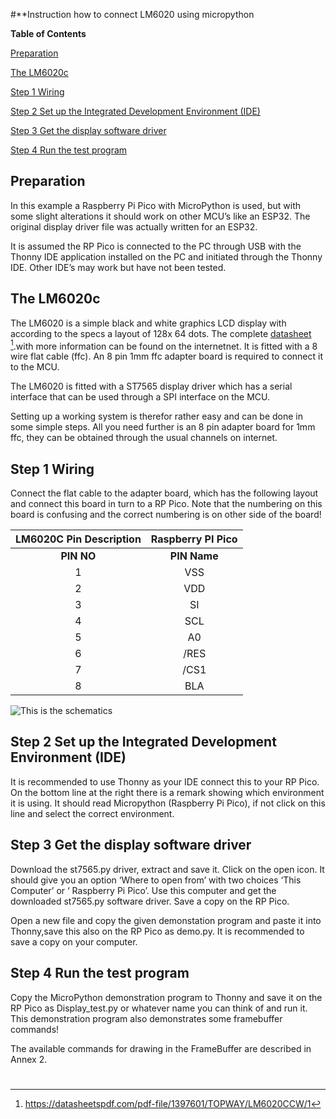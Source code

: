 ﻿#**Instruction how to connect LM6020 using micropython

**Table of Contents**

[Preparation](#__RefHeading___Toc1391_520338010)

[The LM6020c](#__RefHeading___Toc1393_520338010)

[ Step 1 Wiring](#__RefHeading___Toc1395_520338010)

[ Step 2 Set up the Integrated Development Environment (IDE)](#__RefHeading___Toc1397_520338010)

[ Step 3 Get the display software driver](#__RefHeading___Toc1280_4163719918)

[ Step 4 Run the test program](#__RefHeading___Toc1282_4163719918)

## **Preparation**
In this example a Raspberry Pi Pico with MicroPython is used, but with some slight alterations it should work on other MCU’s like an ESP32. The original display driver file was actually written for an ESP32.

It is assumed the RP Pico is connected to the PC through USB with the Thonny IDE application installed on the PC and initiated through the Thonny IDE. Other IDE’s may work but have not been tested.

## **The LM6020c**
The LM6020 is a simple black and white graphics LCD display with according to the specs a layout of 128x 64 dots. The complete [datasheet](https://datasheetspdf.com/pdf-file/1397601/TOPWAY/LM6020CCW/1) [^1].with more information can be found on the internetnet. It is fitted with a 8 wire flat cable (ffc). An 8 pin 1mm ffc adapter board is required to connect it to the MCU.

The LM6020 is fitted with a ST7565 display driver which has a serial interface that can be used through a SPI interface on the MCU.

Setting up a working system is therefor rather easy and can be done in some simple steps. All you need further is an 8 pin adapter board for 1mm ffc, they can be obtained through the usual channels on internet.
## **Step 1 Wiring**
Connect the flat cable to the adapter board, which has the following layout and connect this board in turn to a RP Pico. Note that the numbering on this board is confusing and the correct numbering is on other side of the board!

|**LM6020C Pin Description**|**Raspberry PI Pico**|
| :-: | :-: |
|**PIN NO**|**PIN Name**|**I/O**|**Descriptions**|**PIN Name**|**PIN NO**|
|1|VSS|Supply|Negative power supply,0V|GND|23|
|2|VDD|Supply|Positive power supply|3V3(OUT)|36|
|3|SI|I/O|Serial data input|GP19/SPI0\_SCK|24|
|4|SCL|I/O|Serial clock input|GP18/SPI0\_TX|25|
|5|A0|Input|<p>Register Select</p><p>A0 = H, Transferring the Display Data</p><p>A0 = L, Transferring the Control Data</p>|GP20|26|
|6|/RES|Input|<p>Reset signal</p><p>/RES = L, Initialization is executed</p><p>/RES = H, Normal running</p>|GP21|27|
|7|/CS1|Input|<p>Chip Select</p><p>/CS1=L, enable access to the LCD module</p><p>/CS1=H, disable access to the LCD module</p>|GP22|29|
|8|BLA|Power|Backlight Positive Supply|3V3 via resistor|36|

![This is the schematics]()
## **Step 2 Set up the Integrated Development Environment (IDE)**
It is recommended to use Thonny as your IDE connect this to your RP Pico.
On the bottom line at the right there is a remark showing which environment it is using. It should read Micropython (Raspberry Pi Pico), if not click on this line and select the correct environment.

## **Step 3 Get the display software driver**
Download the st7565.py driver, extract and save it.
Click on the open icon. It should give you an option ‘Where to open from’ with two choices ‘This Computer’ or ‘ Raspberry Pi Pico’. Use this computer and get the downloaded st7565.py software driver. Save a copy on the RP Pico.

Open a new file and copy the given demonstation program and paste it into Thonny,save this also on the RP Pico as demo.py. It is recommended to save a copy on your computer.
## **Step 4 Run the test program**
Copy the MicroPython demonstration program to Thonny and save it on the RP Pico as Display\_test.py or whatever name you can think of and run it.
This demonstration program also demonstrates some framebuffer commands!

The available commands for drawing in the FrameBuffer are described in Annex 2.
#

[^1]: <https://datasheetspdf.com/pdf-file/1397601/TOPWAY/LM6020CCW/1>
[^2]: https://github.com/nquest/micropython-st7565/blob/master/st7565.py

